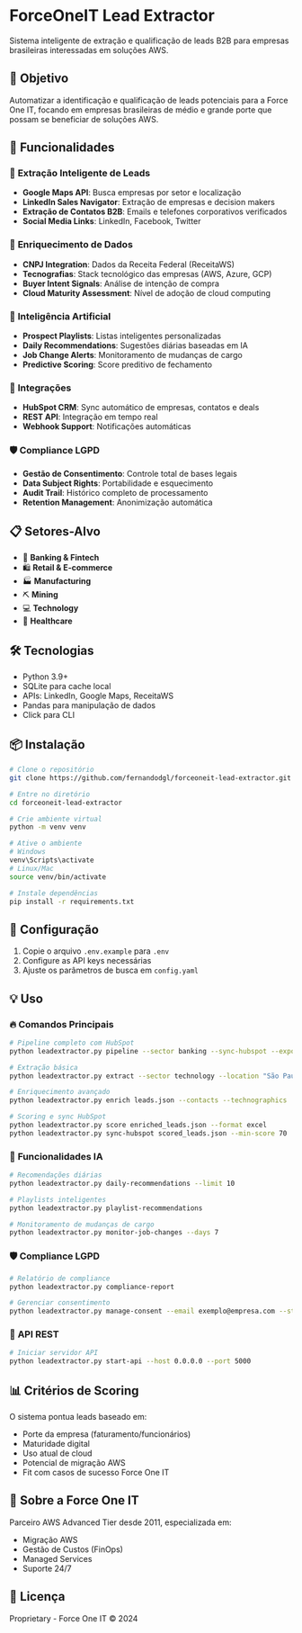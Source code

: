 # ForceOneIT Lead Extractor

Sistema inteligente de extração e qualificação de leads B2B para empresas brasileiras interessadas em soluções AWS.

## 🎯 Objetivo

Automatizar a identificação e qualificação de leads potenciais para a Force One IT, focando em empresas brasileiras de médio e grande porte que possam se beneficiar de soluções AWS.

## 🚀 Funcionalidades

### 🎯 **Extração Inteligente de Leads**
- **Google Maps API**: Busca empresas por setor e localização
- **LinkedIn Sales Navigator**: Extração de empresas e decision makers
- **Extração de Contatos B2B**: Emails e telefones corporativos verificados
- **Social Media Links**: LinkedIn, Facebook, Twitter

### 💎 **Enriquecimento de Dados**
- **CNPJ Integration**: Dados da Receita Federal (ReceitaWS)
- **Tecnografias**: Stack tecnológico das empresas (AWS, Azure, GCP)
- **Buyer Intent Signals**: Análise de intenção de compra
- **Cloud Maturity Assessment**: Nível de adoção de cloud computing

### 🤖 **Inteligência Artificial**
- **Prospect Playlists**: Listas inteligentes personalizadas
- **Daily Recommendations**: Sugestões diárias baseadas em IA
- **Job Change Alerts**: Monitoramento de mudanças de cargo
- **Predictive Scoring**: Score preditivo de fechamento

### 🔗 **Integrações**
- **HubSpot CRM**: Sync automático de empresas, contatos e deals
- **REST API**: Integração em tempo real
- **Webhook Support**: Notificações automáticas

### 🛡️ **Compliance LGPD**
- **Gestão de Consentimento**: Controle total de bases legais
- **Data Subject Rights**: Portabilidade e esquecimento
- **Audit Trail**: Histórico completo de processamento
- **Retention Management**: Anonimização automática

## 📋 Setores-Alvo

- 🏦 **Banking & Fintech**
- 🛍️ **Retail & E-commerce**
- 🏭 **Manufacturing**
- ⛏️ **Mining**
- 💻 **Technology**
- 🏥 **Healthcare**

## 🛠️ Tecnologias

- Python 3.9+
- SQLite para cache local
- APIs: LinkedIn, Google Maps, ReceitaWS
- Pandas para manipulação de dados
- Click para CLI

## 📦 Instalação

```bash
# Clone o repositório
git clone https://github.com/fernandodgl/forceoneit-lead-extractor.git

# Entre no diretório
cd forceoneit-lead-extractor

# Crie ambiente virtual
python -m venv venv

# Ative o ambiente
# Windows
venv\Scripts\activate
# Linux/Mac
source venv/bin/activate

# Instale dependências
pip install -r requirements.txt
```

## 🔧 Configuração

1. Copie o arquivo `.env.example` para `.env`
2. Configure as API keys necessárias
3. Ajuste os parâmetros de busca em `config.yaml`

## 💡 Uso

### 🔥 **Comandos Principais**
```bash
# Pipeline completo com HubSpot
python leadextractor.py pipeline --sector banking --sync-hubspot --export excel

# Extração básica
python leadextractor.py extract --sector technology --location "São Paulo" --limit 50

# Enriquecimento avançado
python leadextractor.py enrich leads.json --contacts --technographics

# Scoring e sync HubSpot
python leadextractor.py score enriched_leads.json --format excel
python leadextractor.py sync-hubspot scored_leads.json --min-score 70
```

### 🤖 **Funcionalidades IA**
```bash
# Recomendações diárias
python leadextractor.py daily-recommendations --limit 10

# Playlists inteligentes
python leadextractor.py playlist-recommendations

# Monitoramento de mudanças de cargo
python leadextractor.py monitor-job-changes --days 7
```

### 🛡️ **Compliance LGPD**
```bash
# Relatório de compliance
python leadextractor.py compliance-report

# Gerenciar consentimento
python leadextractor.py manage-consent --email exemplo@empresa.com --status revoked
```

### 🚀 **API REST**
```bash
# Iniciar servidor API
python leadextractor.py start-api --host 0.0.0.0 --port 5000
```

## 📊 Critérios de Scoring

O sistema pontua leads baseado em:
- Porte da empresa (faturamento/funcionários)
- Maturidade digital
- Uso atual de cloud
- Potencial de migração AWS
- Fit com casos de sucesso Force One IT

## 🤝 Sobre a Force One IT

Parceiro AWS Advanced Tier desde 2011, especializada em:
- Migração AWS
- Gestão de Custos (FinOps)
- Managed Services
- Suporte 24/7

## 📄 Licença

Proprietary - Force One IT © 2024